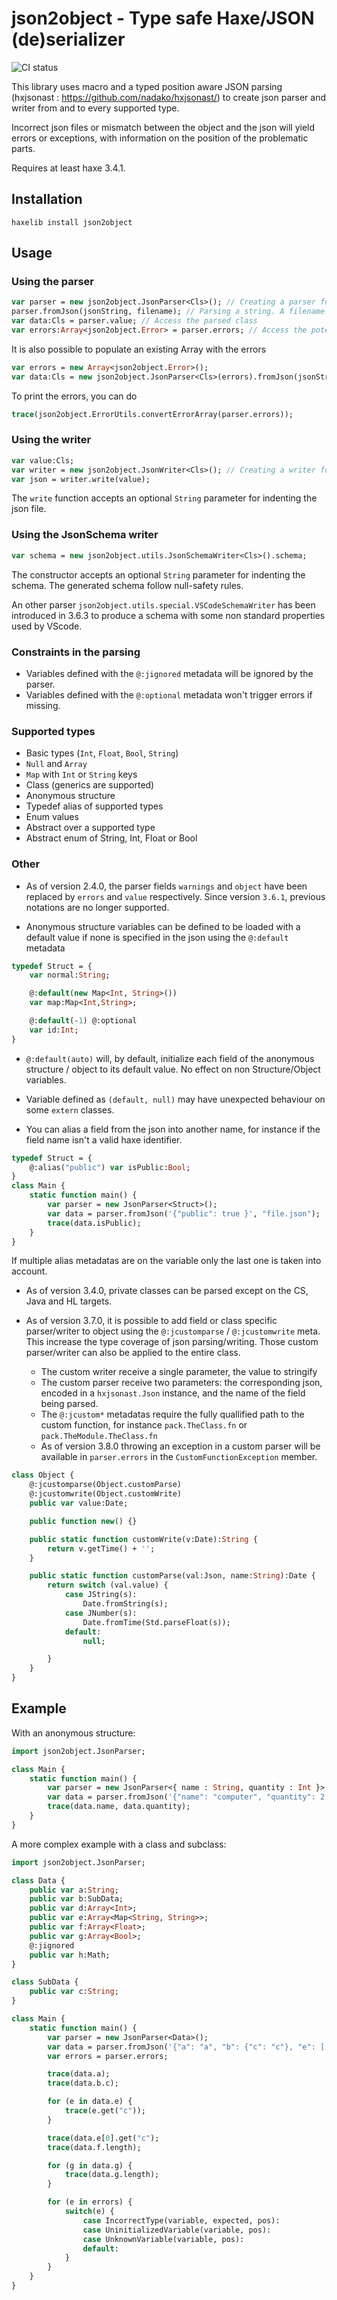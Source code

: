 # json2object - Type safe Haxe/JSON (de)serializer

![CI status](https://github.com/elnabo/json2object/actions/workflows/CI/badge.svg)

This library uses macro and a typed position aware JSON parsing (hxjsonast : <https://github.com/nadako/hxjsonast/>) to create json parser and writer from and to every supported type.

Incorrect json files or mismatch between the object and the json will yield errors or exceptions, with information on the position of the problematic parts.

Requires at least haxe 3.4.1.

## Installation

```
haxelib install json2object
```

## Usage

### Using the parser
```haxe
var parser = new json2object.JsonParser<Cls>(); // Creating a parser for Cls class
parser.fromJson(jsonString, filename); // Parsing a string. A filename is specified for errors management
var data:Cls = parser.value; // Access the parsed class
var errors:Array<json2object.Error> = parser.errors; // Access the potential errors yield during the parsing
```

It is also possible to populate an existing Array with the errors
```haxe
var errors = new Array<json2object.Error>();
var data:Cls = new json2object.JsonParser<Cls>(errors).fromJson(jsonString, filename);
```

To print the errors, you can do
```haxe
trace(json2object.ErrorUtils.convertErrorArray(parser.errors));
```

### Using the writer
```haxe
var value:Cls;
var writer = new json2object.JsonWriter<Cls>(); // Creating a writer for Cls class
var json = writer.write(value);
```

The `write` function accepts an optional `String` parameter for indenting the json file.

### Using the JsonSchema writer
```haxe
var schema = new json2object.utils.JsonSchemaWriter<Cls>().schema;
```

The constructor accepts an optional `String` parameter for indenting the schema. The generated schema follow null-safety rules.

An other parser `json2object.utils.special.VSCodeSchemaWriter` has been introduced in 3.6.3 to produce a schema with some non standard properties used by VScode.

### Constraints in the parsing

- Variables defined with the `@:jignored` metadata will be ignored by the parser.
- Variables defined with the `@:optional` metadata won't trigger errors if missing.

### Supported types

- Basic types (`Int`, `Float`, `Bool`, `String`)
- `Null` and `Array`
- `Map` with `Int` or `String` keys
- Class (generics are supported)
- Anonymous structure
- Typedef alias of supported types
- Enum values
- Abstract over a supported type
- Abstract enum of String, Int, Float or Bool

### Other

- As of version 2.4.0, the parser fields `warnings` and `object` have been replaced by `errors` and `value` respectively. Since version `3.6.1`, previous notations are no longer supported.

- Anonymous structure variables can be defined to be loaded with a default value if none is specified in the json using the `@:default` metadata
```haxe
typedef Struct = {
	var normal:String;

	@:default(new Map<Int, String>())
	var map:Map<Int,String>;

	@:default(-1) @:optional
	var id:Int;
}
```

- `@:default(auto)` will, by default, initialize each field of the anonymous structure / object to its default value. No effect on non Structure/Object variables.

- Variable defined as `(default, null)` may have unexpected behaviour on some `extern` classes.

- You can alias a field from the json into another name, for instance if the field name isn't a valid haxe identifier.
```haxe
typedef Struct = {
	@:alias("public") var isPublic:Bool;
}
class Main {
	static function main() {
		var parser = new JsonParser<Struct>();
		var data = parser.fromJson('{"public": true }', "file.json");
		trace(data.isPublic);
	}
}
```
If multiple alias metadatas are on the variable only the last one is taken into account.

- As of version 3.4.0, private classes can be parsed except on the CS, Java and HL targets.

- As of version 3.7.0, it is possible to add field or class specific parser/writer to object using the `@:jcustomparse` / `@:jcustomwrite` meta. This increase the type coverage of json parsing/writing. Those custom parser/writer can also be applied to the entire class.
	- The custom writer receive a single parameter, the value to stringify
	- The custom parser receive two parameters: the corresponding json, encoded in a `hxjsonast.Json` instance, and the name of the field being parsed.
	- The `@:jcustom*` metadatas require the fully quallified path to the custom function, for instance `pack.TheClass.fn` or `pack.TheModule.TheClass.fn`
	- As of version 3.8.0 throwing an exception in a custom parser will be available in `parser.errors` in the `CustomFunctionException` member.
```haxe
class Object {
	@:jcustomparse(Object.customParse)
	@:jcustomwrite(Object.customWrite)
	public var value:Date;

	public function new() {}

	public static function customWrite(v:Date):String {
		return v.getTime() + '';
	}

	public static function customParse(val:Json, name:String):Date {
		return switch (val.value) {
			case JString(s):
				Date.fromString(s);
			case JNumber(s):
				Date.fromTime(Std.parseFloat(s));
			default:
				null;

		}
	}
}
```

## Example

With an anonymous structure:
```haxe
import json2object.JsonParser;

class Main {
	static function main() {
		var parser = new JsonParser<{ name : String, quantity : Int }>();
		var data = parser.fromJson('{"name": "computer", "quantity": 2 }', "file.json");
		trace(data.name, data.quantity);
	}
}
```

A more complex example with a class and subclass:
```haxe
import json2object.JsonParser;

class Data {
	public var a:String;
	public var b:SubData;
	public var d:Array<Int>;
	public var e:Array<Map<String, String>>;
	public var f:Array<Float>;
	public var g:Array<Bool>;
	@:jignored
	public var h:Math;
}

class SubData {
	public var c:String;
}

class Main {
	static function main() {
		var parser = new JsonParser<Data>();
		var data = parser.fromJson('{"a": "a", "b": {"c": "c"}, "e": [ { "c": "1" }, { "c": "2" } ], "f": [], "g": [ true ] }', "file.json");
		var errors = parser.errors;

		trace(data.a);
		trace(data.b.c);

		for (e in data.e) {
			trace(e.get("c"));
		}

		trace(data.e[0].get("c");
		trace(data.f.length);

		for (g in data.g) {
			trace(data.g.length);
		}

		for (e in errors) {
			switch(e) {
				case IncorrectType(variable, expected, pos):
				case UninitializedVariable(variable, pos):
				case UnknownVariable(variable, pos):
				default:
			}
		}
	}
}
```
